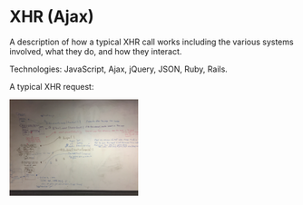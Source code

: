 <h1>XHR (Ajax)</h1>

<p>A description of how a typical XHR call works including the various systems involved, what they do, and how they interact.</p>

<p>Technologies: JavaScript, Ajax, jQuery, JSON, Ruby, Rails.</p>

<p>A typical XHR request:</p>
<img src="ajax-request.jpg" alt="XHR Request" height="45%" width="45%">

